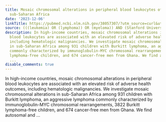 ```yaml
---
title: Mosaic chromosomal alterations in peripheral blood leukocytes of children in
  sub-Saharan Africa
date: '2023-12-06'
linkTitle: https://pubmed.ncbi.nlm.nih.gov/38057307/?utm_source=curl&utm_medium=rss&utm_campaign=pubmed-2&utm_content=1Rkszs2HVZ2RHP33OibaNFew6VK-LzjJWTD4GwmLlk8B-wCceh&fc=20220923065203&ff=20231207170721&v=2.17.9.post6+86293ac
source: (((leukemia) OR (lymphoma)) OR (myeloma)) AND (Stanford University[Affiliation])
description: In high-income countries, mosaic chromosomal alterations in peripheral
  blood leukocytes are associated with an elevated risk of adverse health outcomes,
  including hematologic malignancies. We investigate mosaic chromosomal alterations
  in sub-Saharan Africa among 931 children with Burkitt lymphoma, an aggressive lymphoma
  commonly characterized by immunoglobulin-MYC chromosomal rearrangements, 3822 Burkitt
  lymphoma-free children, and 674 cancer-free men from Ghana. We find autosomal and
  ...
disable_comments: true
---
```

In high-income countries, mosaic chromosomal alterations in peripheral blood leukocytes are associated with an elevated risk of adverse health outcomes, including hematologic malignancies. We investigate mosaic chromosomal alterations in sub-Saharan Africa among 931 children with Burkitt lymphoma, an aggressive lymphoma commonly characterized by immunoglobulin-MYC chromosomal rearrangements, 3822 Burkitt lymphoma-free children, and 674 cancer-free men from Ghana. We find autosomal and ...